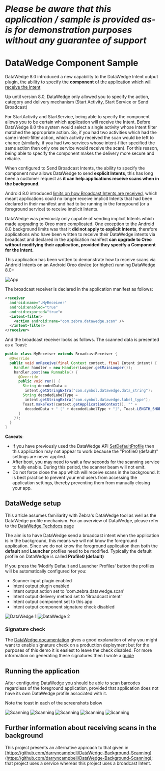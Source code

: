 *Please be aware that this application / sample is provided as-is for demonstration purposes without any guarantee of support*
=========================================================

# DataWedge Component Sample

DataWedge 8.0 introduced a new capability to the DataWedge Intent output plugin, [the ability to specify the **component** of the application which will receive the Intent](https://techdocs.zebra.com/datawedge/latest/guide/output/intent/#intentoutputsetup)

Up until version 8.0, DataWedge only allowed you to specify the action, category and delivery mechanism (Start Activity, Start Service or Send Broadcast)

For StartActivity and StartService, being able to specify the component allows you to be certain which application will receive the Intent.  Before DataWedge 8.0 the system would select a single activity whose Intent filter matched the appropriate action.  So, if you had two activities which had the same intent-filter action, which activity received the scan would be left to chance (similarly, if you had two services whose intent-filter specified the same action then only one service would receive the scan).  For this reason, being able to specify the component makes the delivery more secure and reliable.

When configured to Send Broadcast Intents, the ability to specify the component now allows DataWedge to send **explicit Intents**, this has long been a customer request as **it can help applications receive scans when in the background**.

Android 8.0 introduced [limits on how Broadcast Intents are received](https://developer.android.com/about/versions/oreo/background#broadcasts), which meant applications could no longer receive implicit Intents that had been declared in their manifest and had to be running in the foreground (or a foreground service) to receive implicit Intents.  

DataWedge was previously only capable of sending implicit Intents which made upgrading to Oreo more complicated.  One exception to the Android 8.0 background limits was that it **did not apply to explicit Intents**, therefore applications who have been written to receive their DataWedge intents via broadcast and declared in the application manifest **can upgrade to Oreo without modifying their application, provided they specify a Component for the Intent**.

This application has been written to demonstrate how to receive scans via Android Intents on an Android Oreo device (or higher) running DataWedge 8.0+

![App](https://github.com/darryncampbell/DataWedge-Component-Sample/raw/master/screenshots/app.jpg)


The broadcast receiver is declared in the application manifest as follows:
```xml
<receiver
  android:name=".MyReceiver"
  android:enabled="true"
  android:exported="true">
  <intent-filter>
    <action android:name="com.zebra.datawedge.scan" />
  </intent-filter>
</receiver>
```

And the broadcast receiver looks as follows.  The scanned data is presented as a Toast:

```java
public class MyReceiver extends BroadcastReceiver {
  @Override
  public void onReceive(final Context context, final Intent intent) {
    Handler handler = new Handler(Looper.getMainLooper());
    handler.post(new Runnable() {
      @Override
      public void run() {
        String decodedData = 
         intent.getStringExtra("com.symbol.datawedge.data_string");
        String decodedLabelType = 
         intent.getStringExtra("com.symbol.datawedge.label_type");
        Toast.makeText(context.getApplicationContext(), "" +
         decodedData + " [" + decodedLabelType + "]", Toast.LENGTH_SHORT).show();
      }
    });
  }
}
```

**Caveats**:
- If you have previously used the DataWedge API [SetDefaultProfile](https://techdocs.zebra.com/datawedge/8-0/guide/api/setdefaultprofile/) then this application may not appear to work because the "Profile0 (default)" settings are never applied. 
- After boot, you may need to wait a few seconds for the scanning service to fully enable.  During this period, the scanner beam will not emit.
- Do not force close the app which will receive scans in the background.  It is best practice to prevent your end users from accessing the application settings, thereby preventing them from manually closing your app.

## DataWedge setup

This article assumes familiarity with Zebra's DataWedge tool as well as the DataWedge profile mechanism.  For an overview of DataWedge, please refer to the [DataWedge Techdocs page](https://techdocs.zebra.com/datawedge/latest/guide/overview/)

The aim is to have DataWedge send a broadcast intent when the application is in the background, this means we will not know the foreground application.  Since we do not know the foreground application then both the **default** and **Launcher** profiles need to be modified.  Typically the default profile on DataWedge is called **Profile0 (default)**

If you press the 'Modify Default and Launcher Profiles' button the profiles will be automatically configured for you:

- Scanner input plugin enabled
- Intent output plugin enabled
- Intent output action set to 'com.zebra.datawedge.scan'
- Intent output delivery method set to 'Broadcast intent'
- Intent output component set to this app
- Intent output component signature check disabled

![DataWedge 1](https://github.com/darryncampbell/DataWedge-Component-Sample/raw/master/screenshots/dw_1.jpg)
![DataWedge 2](https://github.com/darryncampbell/DataWedge-Component-Sample/raw/master/screenshots/dw_2.jpg)

### Signature check

The [DataWedge documentation](https://techdocs.zebra.com/datawedge/8-0/guide/output/intent/) gives a good explanation of why you might want to enable signature check on a production deployment but for the purposes of this demo it is easiest to leave the check disabled.  For more information on generating these signatures then I wrote a [guide](https://github.com/darryncampbell/MX-SignatureAuthentication-Demo) 

## Running the application

After configuring DataWedge you should be able to scan barcodes regardless of the foreground application, provided that application does not have its own DataWedge profile associated with it.

Note the toast in each of the screenshots below

![Scanning](https://github.com/darryncampbell/DataWedge-Component-Sample/raw/master/screenshots/scan_1.jpg)
![Scanning](https://github.com/darryncampbell/DataWedge-Component-Sample/raw/master/screenshots/scan_2.jpg)
![Scanning](https://github.com/darryncampbell/DataWedge-Component-Sample/raw/master/screenshots/scan_3.jpg)
![Scanning](https://github.com/darryncampbell/DataWedge-Component-Sample/raw/master/screenshots/scan_4.jpg)
![Scanning](https://github.com/darryncampbell/DataWedge-Component-Sample/raw/master/screenshots/scan_5.jpg)

## Further information about receiving scans in the background

This project presents an alternative approach to that given in [https://github.com/darryncampbell/DataWedge-Background-Scanning](https://github.com/darryncampbell/DataWedge-Background-Scanning); that project uses a service whereas this project uses a broadcast Intent.

